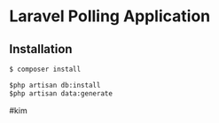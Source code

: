 # Laravel Polling Application


## Installation

```python
$ composer install

$php artisan db:install
$php artisan data:generate

```

#kim